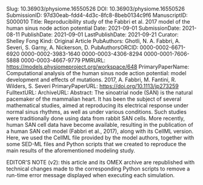 Slug: 10.36903/physiome.16550526
DOI: 10.36903/physiome.16550526
SubmissionID: 97d30eab-fdd4-4d3c-8fc8-8beb0134c9f6
ManuscriptID: S000010
Title: Reproducibility study of the Fabbri et al. 2017 model of the human sinus node action potential
Date: 2021-09-01
SubmissionDate: 2021-08-11
PublishDate: 2021-09-01
LastPublishDate: 2021-09-21
Curator: Shelley Fong
Kind: Original Article
PubAuthors: Ghotli, N. A.
    Fabbri, A.
    Severi, S.
    Garny, A.
    Nickerson, D.
PubAuthorsORCID: 0000-0002-6671-6920
    0000-0002-3983-1640
    0000-0003-4306-8294
    0000-0001-7606-5888
    0000-0003-4667-9779
PMRURL: https://models.physiomeproject.org/workspace/648
PrimaryPaperName: Computational analysis of the human sinus node action potential: model development and effects of mutations. 2017, A. Fabbri, M. Fantini, R. Wilders, S. Severi
PrimaryPaperURL: https://doi.org/10.1113/jp273259
FulltextURL:
ArchiveURL:
Abstract: The sinoatrial node (SAN) is the natural pacemaker of the mammalian heart. It has been the subject of several mathematical studies, aimed at reproducing its electrical response under normal sinus rhythms, as well as under various conditions.
Such studies were traditionally done using data from rabbit SAN cells. More recently, human SAN cell data have become available, resulting in the publication of a human SAN cell model (Fabbri et al., 2017), along with its CellML version.
Here, we used the CellML file provided by the model authors, together with some SED-ML files and Python scripts that we created to reproduce the main results of the aforementioned modeling study.

EDITOR'S NOTE (v2): this article and its OMEX archive are republished with technical changes made to the corresponding Python scripts to remove a run-time error message displayed when executing each simulation.
